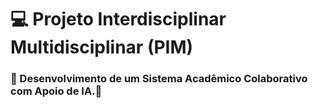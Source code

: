 # 💻 Projeto Interdisciplinar Multidisciplinar (PIM)

### 💾 Desenvolvimento de um Sistema Acadêmico Colaborativo com Apoio de IA.💾 













